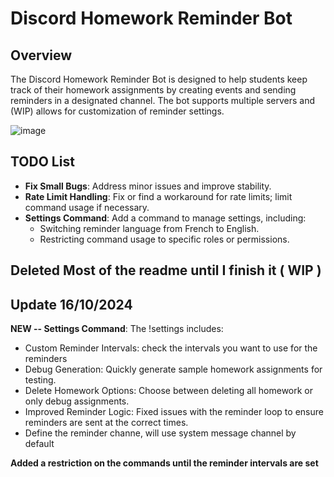 # Discord Homework Reminder Bot

## Overview

The Discord Homework Reminder Bot is designed to help students keep track of their homework assignments by creating events and sending reminders in a designated channel. The bot supports multiple servers and (WIP) allows for customization of reminder settings.

![image](https://github.com/user-attachments/assets/760ebd69-d4a3-4525-8dab-a75f60352919)



## TODO List

- **Fix Small Bugs**: Address minor issues and improve stability.
- **Rate Limit Handling**: Fix or find a workaround for rate limits; limit command usage if necessary.
- **Settings Command**: Add a command to manage settings, including:
    - Switching reminder language from French to English.
    - Restricting command usage to specific roles or permissions.

## Deleted Most of the readme until I finish it ( WIP )

## Update 16/10/2024


**NEW -- Settings Command**: The !settings includes:
- Custom Reminder Intervals: check the intervals you want to use for the reminders
- Debug Generation: Quickly generate sample homework assignments for testing.
- Delete Homework Options: Choose between deleting all homework or only debug assignments.
- Improved Reminder Logic: Fixed issues with the reminder loop to ensure reminders are sent at the correct times.
- Define the reminder channe, will use system message channel by default

**Added a restriction on the commands until the reminder intervals are set**


